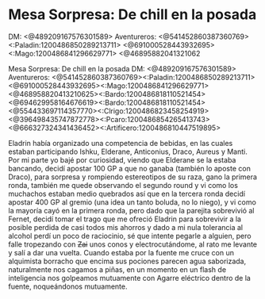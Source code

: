 # Mesa Sorpresa: De chill en la posada 
DM: <@489209167576301589> 
Aventureros: <@541452860387360769><:Paladin:1200486850289213711>  <@691000528443932695><:Mago:1200486841296629771>  <@46895882041321062

Mesa Sorpresa: De chill en la posada 
DM: <@489209167576301589> 
Aventureros: <@541452860387360769><:Paladin:1200486850289213711>  <@691000528443932695><:Mago:1200486841296629771>  <@468958820413210625><:Bardo:1200486818110521454>  <@694629958164676619><:Bardo:1200486818110521454>  <@554433697114357770><:Clrigo:1200486823458254919>  <@396498435747872778><:Pcaro:1200486854265413743>  <@666327324341436452><:Artificero:1200486810447519895>  

Eladrin había organizado una competencia de bebidas, en las cuales estaban participando Ishku, Elderane, Anticonius, Draco, Aureus y Manti. Por mi parte yo bajé por curiosidad, viendo que Elderane se la estaba bancando, decidí apostar 100 GP a que no ganaba (también lo aposte con Draco), para sorpresa y rompiendo estereotipos de su raza, gano la primera ronda, también me quede observando el segundo round y vi como los muchachos estaban medio quebrados así que en la tercera ronda decidí apostar 400 GP al gremio (una idea un tanto boluda, no lo niego), y vi como la mayoría cayó en la primera ronda, pero dado que la parejita sobrevivió al Fernet, decidí tomar el trago que me ofreció Eladrin para sobrevivir a la posible perdida de casi todos mis ahorros y dado a mi nula tolerancia al alcohol perdí un poco de raciocinio, sé que intente pegarle a alguien, pero falle tropezando con ~~Zai~~ unos conos y electrocutándome, al rato me levante y salí a dar una vuelta. Cuando estaba por la fuente me cruce con un alquimista borracho que encima sus pociones parecen agua saborizada, naturalmente nos cagamos a piñas, en un momento en un flash de inteligencia nos golpeamos mutuamente con Agarre eléctrico dentro de la fuente, noqueándonos mutuamente.

